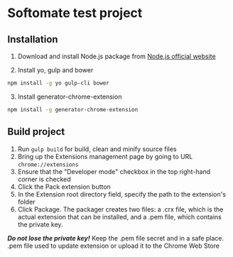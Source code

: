 # Softomate test project

## Installation

1. Download and install Node.js package from [Node.js official website](https://nodejs.org/en/)

2. Install yo, gulp and bower
```bash
npm install -g yo gulp-cli bower
```

3. Install generator-chrome-extension
```bash
npm install -g generator-chrome-extension
```

## Build project
1. Run `gulp build` for build, clean and minify source files
2. Bring up the Extensions management page by going to URL `chrome://extensions`
3. Ensure that the "Developer mode" checkbox in the top right-hand corner is checked
4. Click the Pack extension button
5. In the Extension root directory field, specify the path to the extension's folder
6. Click Package. The packager creates two files: a .crx file, which is the actual extension that can be installed, and a .pem file, which contains the private key.

***Do not lose the private key!*** Keep the .pem file secret and in a safe place. .pem file used to update extension or upload it to the Chrome Web Store
